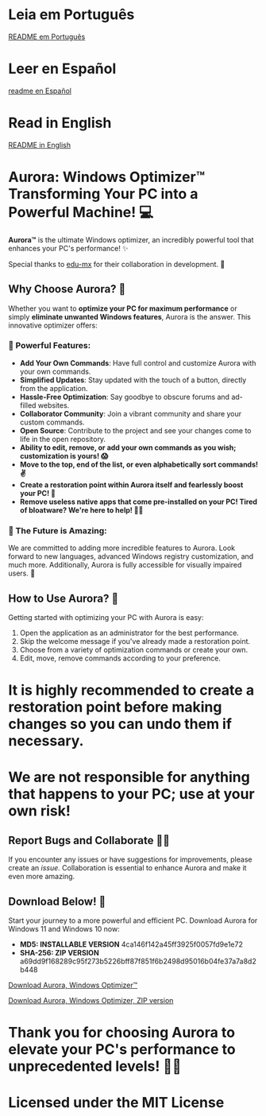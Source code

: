 # Leia em Português 
[README em Português](https://github.com/azurejoga/Aurora-Windows-Optimizer/blob/aurora/readme-pt-br.md)

# Leer en Español
[readme en Español](https://github.com/azurejoga/Aurora-Windows-Optimizer/blob/aurora/readme-es.md)

# Read in English
[README in English](https://github.com/azurejoga/Aurora-Windows-Optimizer/blob/aurora/readme.md)

# Aurora: Windows Optimizer™ Transforming Your PC into a Powerful Machine! 💻



**Aurora™** is the ultimate Windows optimizer, an incredibly powerful tool that enhances your PC's performance! ✨

Special thanks to [edu-mx](https://github.com/edu-mx) for their collaboration in development. 🙌

## Why Choose Aurora? 🤔

Whether you want to **optimize your PC for maximum performance** or simply **eliminate unwanted Windows features**, Aurora is the answer. This innovative optimizer offers:

### 🌄 Powerful Features:

- **Add Your Own Commands**: Have full control and customize Aurora with your own commands.
- **Simplified Updates**: Stay updated with the touch of a button, directly from the application.
- **Hassle-Free Optimization**: Say goodbye to obscure forums and ad-filled websites.
- **Collaborator Community**: Join a vibrant community and share your custom commands.
- **Open Source**: Contribute to the project and see your changes come to life in the open repository.
- **Ability to edit, remove, or add your own commands as you wish; customization is yours! 😱**
- **Move to the top, end of the list, or even alphabetically sort commands! ✌**
- **Create a restoration point within Aurora itself and fearlessly boost your PC! 👏**
- **Remove useless native apps that come pre-installed on your PC! Tired of bloatware? We're here to help! 🐱‍🎁**

### 🌟 The Future is Amazing:

We are committed to adding more incredible features to Aurora. Look forward to new languages, advanced Windows registry customization, and much more. Additionally, Aurora is fully accessible for visually impaired users. 🌌

## How to Use Aurora? 🚀

Getting started with optimizing your PC with Aurora is easy:

1. Open the application as an administrator for the best performance.
2. Skip the welcome message if you've already made a restoration point.
3. Choose from a variety of optimization commands or create your own.
4. Edit, move, remove commands according to your preference.

# It is highly recommended to create a restoration point before making changes so you can undo them if necessary.

# We are not responsible for anything that happens to your PC; use at your own risk!

## Report Bugs and Collaborate 🐞😻

If you encounter any issues or have suggestions for improvements, please create an *issue*. Collaboration is essential to enhance Aurora and make it even more amazing.

## Download Below! 📁

Start your journey to a more powerful and efficient PC. Download Aurora for Windows 11 and Windows 10 now:

- **MD5: INSTALLABLE VERSION** 4ca146f142a45ff3925f0057fd9e1e72
- **SHA-256: ZIP VERSION** a69dd9f168289c95f273b5226bff87f851f6b2498d95016b04fe37a7a8d2b448

[Download Aurora, Windows Optimizer™](https://github.com/azurejoga/Aurora-Windows-Optimizer/releases/download/aurora6/aurora-install.exe)

[Download Aurora, Windows Optimizer, ZIP version](https://github.com/azurejoga/Aurora-Windows-Optimizer/releases/download/aurora6/aurora-windows-optimizer.zip)

# Thank you for choosing Aurora to elevate your PC's performance to unprecedented levels! 💪✨

# Licensed under the MIT License
